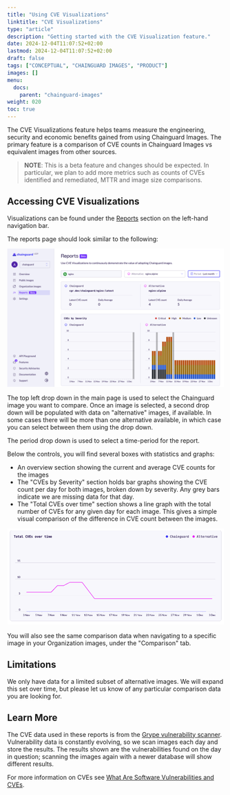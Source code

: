 ```yaml
---
title: "Using CVE Visualizations"
linktitle: "CVE Visualizations"
type: "article"
description: "Getting started with the CVE Visualization feature."
date: 2024-12-04T11:07:52+02:00
lastmod: 2024-12-04T11:07:52+02:00
draft: false
tags: ["CONCEPTUAL", "CHAINGUARD IMAGES", "PRODUCT"]
images: []
menu:
  docs:
    parent: "chainguard-images"
weight: 020
toc: true
---
```


The CVE Visualizations feature helps teams measure the engineering, security and economic
benefits gained from using Chainguard Images. The primary feature is a comparison of CVE counts in
Chainguard Images vs equivalent images from other sources.

> **NOTE**: This is a beta feature and changes should be expected. In particular, we plan to add more
metrics such as counts of CVEs identified and remediated, MTTR and image size comparisons.


## Accessing CVE Visualizations

Visualizations can be found under the [Reports](https://console.chainguard.dev/reports) section
on the left-hand navigation bar.

The reports page should look similar to the following:

![Screenshot showing CVE Visualization Report](cve_report.png)


The top left drop down in the main page is used to select the Chainguard image you want to compare.
Once an image is selected, a second drop down will be populated with data on "alternative" images,
if available. In some cases there will be more than one alternative available, in which case you can
select between them using the drop down.

The period drop down is used to select a time-period for the report.

Below the controls, you will find several boxes with statistics and graphs:
  - An overview section showing the current and average CVE counts for the images
  - The "CVEs by Severity" section holds bar graphs showing the CVE count per day for both
    images, broken down by severity. Any grey bars indicate we are missing data for that day.
  - The "Total CVEs over time" section shows a line graph with the total number of CVEs for any
    given day for each image. This gives a simple visual comparison of the difference in CVE
    count between the images.

![Screenshot showing CVEs Over Time graph](cves_over_time.png)

You will also see the same comparison data when navigating to a specific image in your Organization
images, under the "Comparison" tab.

## Limitations

We only have data for a limited subset of alternative images. We will expand this set over time, but
please let us know of any particular comparison data you are looking for.

## Learn More

The CVE data used in these reports is from the [Grype vulnerability
scanner](https://github.com/anchore/grype). Vulnerability data is constantly evolving, so we scan
images each day and store the results. The results shown are the vulnerabilities found on the day in
question; scanning the images again with a newer database will show different results.

For more information on CVEs see [What Are Software Vulnerabilities and CVEs](/software-security/cves/cve-intro/).
